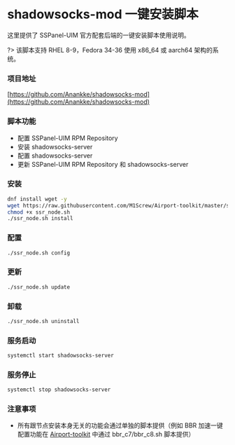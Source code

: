 # shadowsocks-mod 一键安装脚本

这里提供了 SSPanel-UIM 官方配套后端的一键安装脚本使用说明。

?> 该脚本支持 RHEL 8-9，Fedora 34-36 使用 x86_64 或 aarch64 架构的系统。

### 项目地址

[https://github.com/Anankke/shadowsocks-mod](https://github.com/Anankke/shadowsocks-mod)

### 脚本功能

* 配置 SSPanel-UIM RPM Repository
* 安装 shadowsocks-server
* 配置 shadowsocks-server
* 更新 SSPanel-UIM RPM Repository 和 shadowsocks-server

### 安装

```bash
dnf install wget -y
wget https://raw.githubusercontent.com/M1Screw/Airport-toolkit/master/ssr_node.sh
chmod +x ssr_node.sh
./ssr_node.sh install
```

### 配置

```bash
./ssr_node.sh config
```

### 更新

```bash
./ssr_node.sh update
```

### 卸载

```bash
./ssr_node.sh uninstall
```

### 服务启动

```bash
systemctl start shadowsocks-server
```

### 服务停止

```bash
systemctl stop shadowsocks-server
```

### 注意事项

* 所有跟节点安装本身无关的功能会通过单独的脚本提供（例如 BBR 加速一键配置功能在 [Airport-toolkit](https://github.com/M1Screw/Airport-toolkit) 中通过 bbr_c7/bbr_c8.sh 脚本提供）
